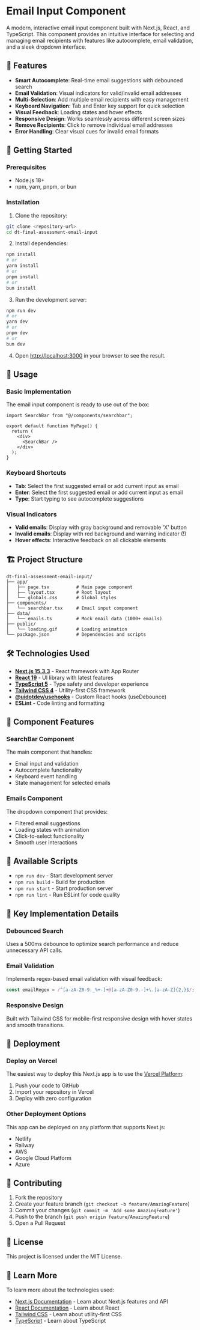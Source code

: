 # Email Input Component

A modern, interactive email input component built with Next.js, React, and TypeScript. This component provides an intuitive interface for selecting and managing email recipients with features like autocomplete, email validation, and a sleek dropdown interface.

## 🌟 Features

- **Smart Autocomplete**: Real-time email suggestions with debounced search
- **Email Validation**: Visual indicators for valid/invalid email addresses
- **Multi-Selection**: Add multiple email recipients with easy management
- **Keyboard Navigation**: Tab and Enter key support for quick selection
- **Visual Feedback**: Loading states and hover effects
- **Responsive Design**: Works seamlessly across different screen sizes
- **Remove Recipients**: Click to remove individual email addresses
- **Error Handling**: Clear visual cues for invalid email formats

## 🚀 Getting Started

### Prerequisites

- Node.js 18+
- npm, yarn, pnpm, or bun

### Installation

1. Clone the repository:

```bash
git clone <repository-url>
cd dt-final-assessment-email-input
```

2. Install dependencies:

```bash
npm install
# or
yarn install
# or
pnpm install
# or
bun install
```

3. Run the development server:

```bash
npm run dev
# or
yarn dev
# or
pnpm dev
# or
bun dev
```

4. Open [http://localhost:3000](http://localhost:3000) in your browser to see the result.

## 🎯 Usage

### Basic Implementation

The email input component is ready to use out of the box:

```tsx
import SearchBar from "@/components/searchbar";

export default function MyPage() {
  return (
    <div>
      <SearchBar />
    </div>
  );
}
```

### Keyboard Shortcuts

- **Tab**: Select the first suggested email or add current input as email
- **Enter**: Select the first suggested email or add current input as email
- **Type**: Start typing to see autocomplete suggestions

### Visual Indicators

- **Valid emails**: Display with gray background and removable 'X' button
- **Invalid emails**: Display with red background and warning indicator (!)
- **Hover effects**: Interactive feedback on all clickable elements

## 🏗️ Project Structure

```
dt-final-assessment-email-input/
├── app/
│   ├── page.tsx          # Main page component
│   ├── layout.tsx        # Root layout
│   └── globals.css       # Global styles
├── components/
│   └── searchbar.tsx     # Email input component
├── data/
│   └── emails.ts         # Mock email data (1000+ emails)
├── public/
│   └── loading.gif       # Loading animation
└── package.json          # Dependencies and scripts
```

## 🛠️ Technologies Used

- **[Next.js 15.3.3](https://nextjs.org/)** - React framework with App Router
- **[React 19](https://react.dev/)** - UI library with latest features
- **[TypeScript 5](https://www.typescriptlang.org/)** - Type safety and developer experience
- **[Tailwind CSS 4](https://tailwindcss.com/)** - Utility-first CSS framework
- **[@uidotdev/usehooks](https://usehooks.com/)** - Custom React hooks (useDebounce)
- **ESLint** - Code linting and formatting

## 🎨 Component Features

### SearchBar Component

The main component that handles:

- Email input and validation
- Autocomplete functionality
- Keyboard event handling
- State management for selected emails

### Emails Component

The dropdown component that provides:

- Filtered email suggestions
- Loading states with animation
- Click-to-select functionality
- Smooth user interactions

## 📝 Available Scripts

- `npm run dev` - Start development server
- `npm run build` - Build for production
- `npm run start` - Start production server
- `npm run lint` - Run ESLint for code quality

## 🎯 Key Implementation Details

### Debounced Search

Uses a 500ms debounce to optimize search performance and reduce unnecessary API calls.

### Email Validation

Implements regex-based email validation with visual feedback:

```typescript
const emailRegex = /^[a-zA-Z0-9._%+-]+@[a-zA-Z0-9.-]+\.[a-zA-Z]{2,}$/;
```

### Responsive Design

Built with Tailwind CSS for mobile-first responsive design with hover states and smooth transitions.

## 🚀 Deployment

### Deploy on Vercel

The easiest way to deploy this Next.js app is to use the [Vercel Platform](https://vercel.com/new?utm_medium=default-template&filter=next.js&utm_source=create-next-app&utm_campaign=create-next-app-readme):

1. Push your code to GitHub
2. Import your repository in Vercel
3. Deploy with zero configuration

### Other Deployment Options

This app can be deployed on any platform that supports Next.js:

- Netlify
- Railway
- AWS
- Google Cloud Platform
- Azure

## 🤝 Contributing

1. Fork the repository
2. Create your feature branch (`git checkout -b feature/AmazingFeature`)
3. Commit your changes (`git commit -m 'Add some AmazingFeature'`)
4. Push to the branch (`git push origin feature/AmazingFeature`)
5. Open a Pull Request

## 📄 License

This project is licensed under the MIT License.

## 🔗 Learn More

To learn more about the technologies used:

- [Next.js Documentation](https://nextjs.org/docs) - Learn about Next.js features and API
- [React Documentation](https://react.dev/) - Learn about React
- [Tailwind CSS](https://tailwindcss.com/docs) - Learn about utility-first CSS
- [TypeScript](https://www.typescriptlang.org/docs/) - Learn about TypeScript
